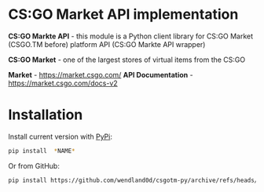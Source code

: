 # CS:GO Market API implementation
**CS:GO Markte API** - this module is a Python client library for CS:GO Market (CSGO.TM before) platform API (CS:GO Markte API wrapper)

**CS:GO Market** - one of the largest stores of virtual items from the CS:GO

**Market** - https://market.csgo.com/
**API Documentation** - https://market.csgo.com/docs-v2

# Installation
Install current version with [PyPi]():
```bash
pip install  *NAME*
```
Or from GitHub:
```bash
pip install https://github.com/wendland0d/csgotm-py/archive/refs/heads/main.zip
```